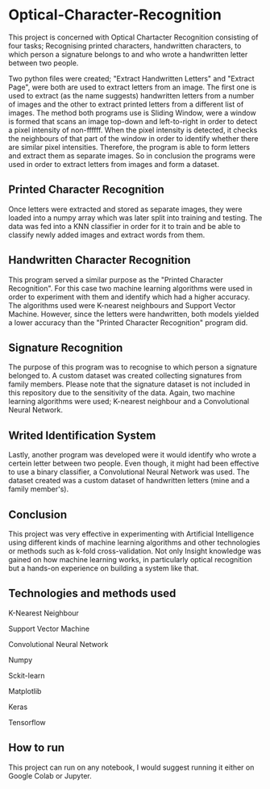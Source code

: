 # Optical-Character-Recognition
This project is concerned with Optical Chartacter Recognition consisting of four tasks; Recognising printed characters,
handwritten characters, to which person a signature belongs to and who wrote a handwritten letter between two people.

Two python files were created; "Extract Handwritten Letters" and "Extract Page", were both are used to extract letters from an image. The
first one is used to extract (as the name suggests) handwritten letters from a number of images and the other to extract printed letters
from a different list of images. The method both programs use is Sliding Window, were a window is formed that scans an image top-down and
left-to-right in order to detect a pixel intensity of non-ffffff. When the pixel intensity is detected, it checks the neighbours of that
part of the window in order to identify whether there are similar pixel intensities. Therefore, the program is able to form letters and extract
them as separate images. So in conclusion the programs were used in order to extract letters from images and form a dataset.

## Printed Character Recognition
Once letters were extracted and stored as separate images, they were loaded into a numpy array which was later split into training and testing.
The data was fed into a KNN classifier in order for it to train and be able to classify newly added images and extract words from them.

## Handwritten Character Recognition
This program served a similar purpose as the "Printed Character Recognition". For this case two machine learning algorithms were used
in order to experiment with them and identify which had a higher accuracy. The algorithms used were K-nearest neighbours and Support
Vector Machine. However, since the letters were handwritten, both models yielded a lower accuracy than the "Printed Character Recognition"
program did.

## Signature Recognition
The purpose of this program was to recognise to which person a signature belonged to. A custom dataset was created collecting signatures
from family members. Please note that the signature dataset is not included in this repository due to the sensitivity of the data.
Again, two machine learning algorithms were used; K-nearest neighbour and a Convolutional Neural Network. 

## Writed Identification System
Lastly, another program was developed were it would identify who wrote a certein letter between two people. Even though, it might had
been effective to use a binary classifier, a Convolutional Neural Network was used. The dataset created was a custom dataset of handwritten
letters (mine and a family member's). 

## Conclusion
This project was very effective in experimenting with Artificial Intelligence using different kinds of machine learning algorithms and
other technologies or methods such as k-fold cross-validation. Not only Insight knowledge was gained on how machine learning works, in particularly
optical recognition but a hands-on experience on building a system like that.

## Technologies and methods used
K-Nearest Neighbour

Support Vector Machine

Convolutional Neural Network

Numpy

Sckit-learn

Matplotlib

Keras 

Tensorflow

## How to run
This project can run on any notebook, I would suggest running it either on Google Colab or Jupyter.
